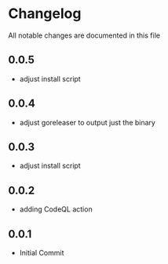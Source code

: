 # Changelog

All notable changes are documented in this file


## 0.0.5

- adjust install script

## 0.0.4

- adjust goreleaser to output just the binary

## 0.0.3

- adjust install script

## 0.0.2

- adding CodeQL action

## 0.0.1

- Initial Commit
